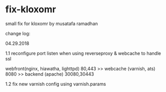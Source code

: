 # fix-kloxomr
small fix for kloxomr by musatafa ramadhan

change log:

04.29.2018

1.1 reconfigure port listen when using reverseproxy & webcache to handle ssl

webfront(nginx, hiawatha, lighttpd) 80,443 >> webcache (varnish, ats) 8080 >> backend (apache) 30080,30443

1.2 fix new varnish config using varnish.params
